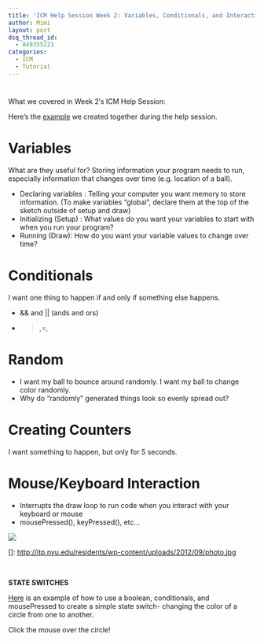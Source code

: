 ```yaml
---
title: 'ICM Help Session Week 2: Variables, Conditionals, and Interaction'
author: Mimi
layout: post
dsq_thread_id:
  - 849355221
categories:
  - ICM
  - Tutorial
---
```

#

What we covered in Week 2′s ICM Help Session:

Here’s the [example][1] we created together during the help session.

 [1]: https://github.com/itpresidents/ICM-Help-Sessions

# Variables

What are they useful for? Storing information your program needs to run, especially information that changes over time (e.g. location of a ball).

- Declaring variables : Telling your computer you want memory to store information. (To make variables “global”, declare them at the top of the sketch outside of setup and draw)
- Initializing (Setup) : What values do you want your variables to start with when you run your program?
- Running (Draw): How do you want your variable values to change over time?

# Conditionals

I want one thing to happen if and only if something else happens.

- && and || (ands and ors)
- >,=,

# Random

- I want my ball to bounce around randomly. I want my ball to change color randomly.
- Why do “randomly” generated things look so evenly spread out?

# Creating Counters

I want something to happen, but only for 5 seconds.

# Mouse/Keyboard Interaction

- Interrupts the draw loop to run code when you interact with your keyboard or mouse
- mousePressed(), keyPressed(), etc…

[![][3]][3]

 []: http://itp.nyu.edu/residents/wp-content/uploads/2012/09/photo.jpg

 

**STATE SWITCHES**

[Here][3] is an example of how to use a boolean, conditionals, and mousePressed to create a simple state switch- changing the color of a circle from one to another.

 [3]: https://gist.github.com/3744207

Click the mouse over the circle!